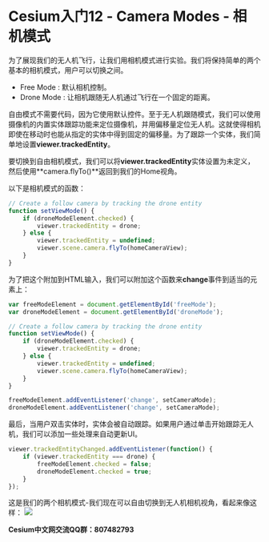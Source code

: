 # Cesium入门12 - Camera Modes - 相机模式
为了展现我们的无人机飞行，让我们用相机模式进行实验。我们将保持简单的两个基本的相机模式，用户可以切换之间。
- Free Mode : 默认相机控制。
- Drone Mode : 让相机跟随无人机通过飞行在一个固定的距离。

自由模式不需要代码，因为它使用默认控件。至于无人机跟随模式，我们可以使用摄像机的内置实体跟踪功能来定位摄像机，并用偏移量定位无人机。这就使得相机即使在移动时也能从指定的实体中得到固定的偏移量。为了跟踪一个实体，我们简单地设置**viewer.trackedEntity**。

要切换到自由相机模式，我们可以将**viewer.trackedEntity**实体设置为未定义，然后使用**camera.flyTo()**返回到我们的Home视角。

以下是相机模式的函数：
```javascript
// Create a follow camera by tracking the drone entity
function setViewMode() {
    if (droneModeElement.checked) {
        viewer.trackedEntity = drone;
    } else {
        viewer.trackedEntity = undefined;
        viewer.scene.camera.flyTo(homeCameraView);
    }
}
```

为了把这个附加到HTML输入，我们可以附加这个函数来**change**事件到适当的元素上：
```javascript
var freeModeElement = document.getElementById('freeMode');
var droneModeElement = document.getElementById('droneMode');

// Create a follow camera by tracking the drone entity
function setViewMode() {
    if (droneModeElement.checked) {
        viewer.trackedEntity = drone;
    } else {
        viewer.trackedEntity = undefined;
        viewer.scene.camera.flyTo(homeCameraView);
    }
}

freeModeElement.addEventListener('change', setCameraMode);
droneModeElement.addEventListener('change', setCameraMode);
```
最后，当用户双击实体时，实体会被自动跟踪。如果用户通过单击开始跟踪无人机，我们可以添加一些处理来自动更新UI。
```javascript
viewer.trackedEntityChanged.addEventListener(function() {
    if (viewer.trackedEntity === drone) {
        freeModeElement.checked = false;
        droneModeElement.checked = true;
    }
});
```
这是我们的两个相机模式-我们现在可以自由切换到无人机相机视角，看起来像这样：
![](https://i.loli.net/2018/08/16/5b75259f35d71.jpg)

**Cesium中文网交流QQ群：807482793**